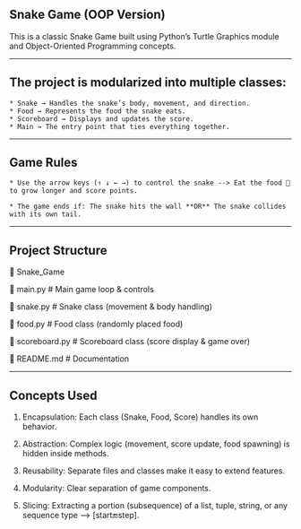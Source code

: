 ## Snake Game (OOP Version)

This is a classic Snake Game built using Python’s Turtle Graphics module and Object-Oriented Programming concepts.

--- 

## The project is modularized into multiple classes:

    * Snake → Handles the snake’s body, movement, and direction.
    * Food → Represents the food the snake eats.
    * Scoreboard → Displays and updates the score.
    * Main → The entry point that ties everything together.

---

## Game Rules

    * Use the arrow keys (↑ ↓ ← →) to control the snake --> Eat the food 🐢 to grow longer and score points.

    * The game ends if: The snake hits the wall **OR** The snake collides with its own tail.

---

## Project Structure
📂 Snake_Game
 
 📜 main.py         # Main game loop & controls
 
 📜 snake.py        # Snake class (movement & body handling)
 
 📜 food.py         # Food class (randomly placed food)
 
 📜 scoreboard.py   # Scoreboard class (score display & game over)
 
 📜 README.md       # Documentation

---

## Concepts Used

1. Encapsulation: Each class (Snake, Food, Score) handles its own behavior.
2. Abstraction: Complex logic (movement, score update, food spawning) is hidden inside methods.
3. Reusability: Separate files and classes make it easy to extend features.
4. Modularity: Clear separation of game components.

5. Slicing: Extracting a portion (subsequence) of a list, tuple, string, or any sequence type --> [start:end:step].
